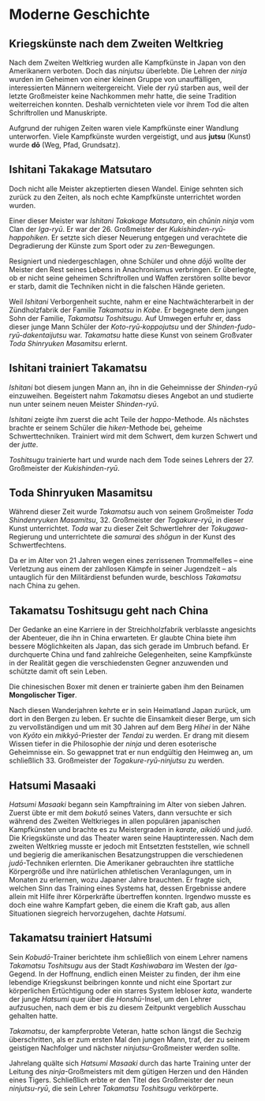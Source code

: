 # Moderne Geschichte


## Kriegskünste nach dem Zweiten Weltkrieg

Nach dem Zweiten Weltkrieg wurden alle Kampfkünste in Japan von den Amerikanern verboten. Doch das *ninjutsu* überlebte. Die Lehren der *ninja* wurden im Geheimen von einer kleinen Gruppe von unauffälligen, interessierten Männern weitergereicht. Viele der *ryū* starben aus, weil der letzte Großmeister keine Nachkommen mehr hatte, die seine Tradition weiterreichen konnten. Deshalb vernichteten viele vor ihrem Tod die alten Schriftrollen und Manuskripte.

Aufgrund der ruhigen Zeiten waren viele Kampfkünste einer Wandlung unterworfen. Viele Kampfkünste wurden vergeistigt, und aus **jutsu** (Kunst) wurde **dō** (Weg, Pfad, Grundsatz).


## Ishitani Takakage Matsutaro

Doch nicht alle Meister akzeptierten diesen Wandel. Einige sehnten sich zurück zu den Zeiten, als noch echte Kampfkünste unterrichtet worden wurden.

Einer dieser Meister war *Ishitani Takakage Matsutaro*, ein *chūnin* *ninja* vom Clan der *Iga-ryū*. Er war der 26. Großmeister der *Kukishinden-ryū-happohiken*. Er setzte sich dieser Neuerung entgegen und verachtete die Degradierung der Künste zum Sport oder zu *zen*-Bewegungen.

Resigniert und niedergeschlagen, ohne Schüler und ohne *dōjō* wollte der Meister den Rest seines Lebens in Anachronismus verbringen. Er überlegte, ob er nicht seine geheimen Schriftrollen und Waffen zerstören sollte bevor er starb, damit die Techniken nicht in die falschen Hände gerieten.

Weil *Ishitani* Verborgenheit suchte, nahm er eine Nachtwächterarbeit in der Zündholzfabrik der Familie *Takamatsu* in *Kobe*. Er begegnete dem jungen Sohn der Familie, *Takamatsu Toshitsugu*. Auf Umwegen erfuhr er, dass dieser junge Mann Schüler der *Koto-ryū-koppojutsu* und der *Shinden-fudo-ryū-dakentaijutsu* war. *Takamatsu* hatte diese Kunst von seinem Großvater *Toda Shinryuken Masamitsu* erlernt.


## Ishitani trainiert Takamatsu

*Ishitani* bot diesem jungen Mann an, ihn in die Geheimnisse der *Shinden-ryū* einzuweihen. Begeistert nahm *Takamatsu* dieses Angebot an und studierte nun unter seinem neuen Meister *Shinden-ryū*.

*Ishitani* zeigte ihm zuerst die acht Teile der *happo*-Methode. Als nächstes brachte er seinem Schüler die *hiken*-Methode bei, geheime Schwerttechniken. Trainiert wird mit dem Schwert, dem kurzen Schwert und der *jutte*.

*Toshitsugu* trainierte hart und wurde nach dem Tode seines Lehrers der 27. Großmeister der *Kukishinden-ryū*.


## Toda Shinryuken Masamitsu

Während dieser Zeit wurde *Takamatsu* auch von seinem Großmeister *Toda Shindenryuken Masamitsu*, 32. Großmeister der *Togakure-ryū*, in dieser Kunst unterrichtet. *Toda* war zu dieser Zeit Schwertlehrer der *Tokugawa*-Regierung und unterrichtete die *samurai* des *shōgun* in der Kunst des Schwertfechtens.

Da er im Alter von 21 Jahren wegen eines zerrissenen Trommelfelles – eine Verletzung aus einem der zahllosen Kämpfe in seiner Jugendzeit – als untauglich für den Militärdienst befunden wurde, beschloss *Takamatsu* nach China zu gehen.


## Takamatsu Toshitsugu geht nach China

Der Gedanke an eine Karriere in der Streichholzfabrik verblasste angesichts der Abenteuer, die ihn in China erwarteten. Er glaubte China biete ihm bessere Möglichkeiten als Japan, das sich gerade im Umbruch befand. Er durchquerte China und fand zahlreiche Gelegenheiten, seine Kampfkünste in der Realität gegen die verschiedensten Gegner anzuwenden und schützte damit oft sein Leben.

Die chinesischen Boxer mit denen er trainierte gaben ihm den Beinamen **Mongolischer Tiger**.

Nach diesen Wanderjahren kehrte er in sein Heimatland Japan zurück, um dort in den Bergen zu leben. Er suchte die Einsamkeit dieser Berge, um sich zu vervollständigen und um mit 30 Jahren auf dem Berg *Hihei* in der Nähe von *Kyōto* ein *mikkyō*-Priester der *Tendai* zu werden. Er drang mit diesem Wissen tiefer in die Philosophie der *ninja* und deren esoterische Geheimnisse ein. So gewappnet trat er nun endgültig den Heimweg an, um schließlich 33. Großmeister der *Togakure-ryū-ninjutsu* zu werden.


## Hatsumi Masaaki

*Hatsumi Masaaki* begann sein Kampftraining im Alter von sieben Jahren. Zuerst übte er mit dem *bokutō* seines Vaters, dann versuchte er sich während des Zweiten Weltkrieges in allen populären japanischen Kampfkünsten und brachte es zu Meistergraden in *karate*, *aikidō* und *judō*. Die Kriegskünste und das Theater waren seine Hauptinteressen. Nach dem zweiten Weltkrieg musste er jedoch mit Entsetzten feststellen, wie schnell und begierig die amerikanischen Besatzungstruppen die verschiedenen *judō*-Techniken erlernten. Die Amerikaner gebrauchten ihre stattliche Körpergröße und ihre natürlichen athletischen Veranlagungen, um in Monaten zu erlernen, wozu Japaner Jahre brauchten. Er fragte sich, welchen Sinn das Training eines Systems hat, dessen Ergebnisse andere allein mit Hilfe ihrer Körperkräfte übertreffen konnten. Irgendwo musste es doch eine wahre Kampfart geben, die einem die Kraft gab, aus allen Situationen siegreich hervorzugehen, dachte *Hatsumi*.


## Takamatsu trainiert Hatsumi

Sein *Kobudō*-Trainer berichtete ihm schließlich von einem Lehrer namens *Takamatsu Toshitsugu* aus der Stadt *Kashiwabara* im Westen der *Iga*-Gegend. In der Hoffnung, endlich einen Meister zu finden, der ihm eine lebendige Kriegskunst beibringen konnte und nicht eine Sportart zur körperlichen Ertüchtigung oder ein starres System lebloser *kata*, wanderte der junge *Hatsumi* quer über die *Honshū*-Insel, um den Lehrer aufzusuchen, nach dem er bis zu diesem Zeitpunkt vergeblich Ausschau gehalten hatte.

*Takamatsu*, der kampferprobte Veteran, hatte schon längst die Sechzig überschritten, als er zum ersten Mal den jungen Mann, traf, der zu seinem geistigen Nachfolger und nächster *ninjutsu*-Großmeister werden sollte.

Jahrelang quälte sich *Hatsumi Masaaki* durch das harte Training unter der Leitung des *ninja*-Großmeisters mit dem gütigen Herzen und den Händen eines Tigers. Schließlich erbte er den Titel des Großmeister der neun *ninjutsu-ryū*, die sein Lehrer *Takamatsu Toshitsugu* verkörperte.
